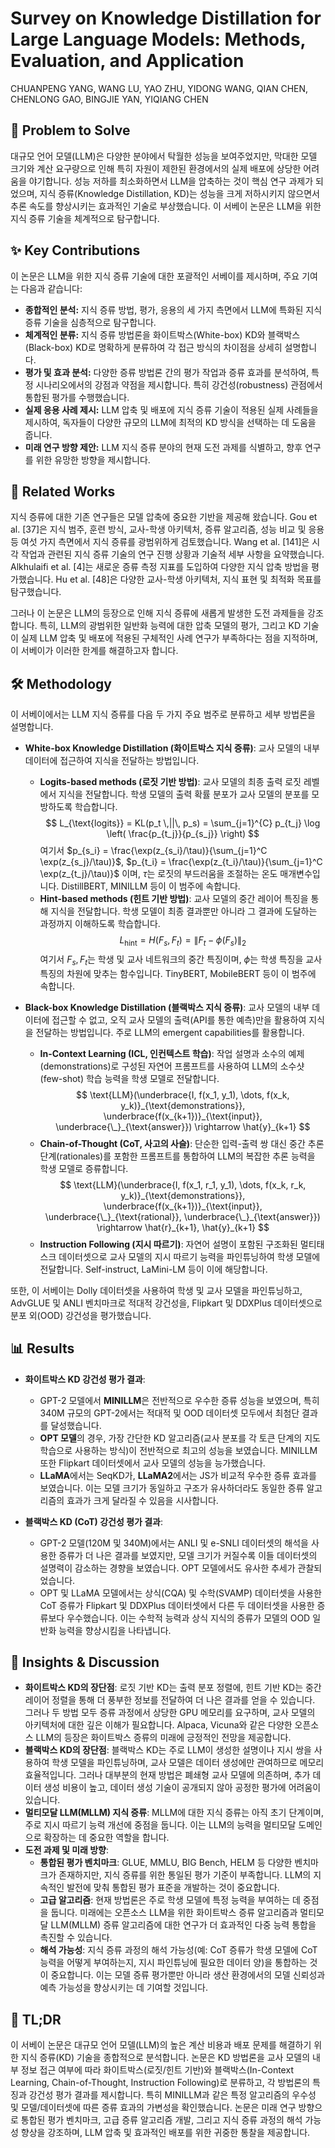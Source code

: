# Survey on Knowledge Distillation for Large Language Models: Methods, Evaluation, and Application
CHUANPENG YANG, WANG LU, YAO ZHU, YIDONG WANG, QIAN CHEN, CHENLONG GAO, BINGJIE YAN, YIQIANG CHEN

## 🧩 Problem to Solve

대규모 언어 모델(LLM)은 다양한 분야에서 탁월한 성능을 보여주었지만, 막대한 모델 크기와 계산 요구량으로 인해 특히 자원이 제한된 환경에서의 실제 배포에 상당한 어려움을 야기합니다. 성능 저하를 최소화하면서 LLM을 압축하는 것이 핵심 연구 과제가 되었으며, 지식 증류(Knowledge Distillation, KD)는 성능을 크게 저하시키지 않으면서 추론 속도를 향상시키는 효과적인 기술로 부상했습니다. 이 서베이 논문은 LLM을 위한 지식 증류 기술을 체계적으로 탐구합니다.

## ✨ Key Contributions

이 논문은 LLM을 위한 지식 증류 기술에 대한 포괄적인 서베이를 제시하며, 주요 기여는 다음과 같습니다:

*   **종합적인 분석:** 지식 증류 방법, 평가, 응용의 세 가지 측면에서 LLM에 특화된 지식 증류 기술을 심층적으로 탐구합니다.
*   **체계적인 분류:** 지식 증류 방법론을 화이트박스(White-box) KD와 블랙박스(Black-box) KD로 명확하게 분류하여 각 접근 방식의 차이점을 상세히 설명합니다.
*   **평가 및 효과 분석:** 다양한 증류 방법론 간의 평가 작업과 증류 효과를 분석하여, 특정 시나리오에서의 강점과 약점을 제시합니다. 특히 강건성(robustness) 관점에서 통합된 평가를 수행했습니다.
*   **실제 응용 사례 제시:** LLM 압축 및 배포에 지식 증류 기술이 적용된 실제 사례들을 제시하여, 독자들이 다양한 규모의 LLM에 최적의 KD 방식을 선택하는 데 도움을 줍니다.
*   **미래 연구 방향 제안:** LLM 지식 증류 분야의 현재 도전 과제를 식별하고, 향후 연구를 위한 유망한 방향을 제시합니다.

## 📎 Related Works

지식 증류에 대한 기존 연구들은 모델 압축에 중요한 기반을 제공해 왔습니다. Gou et al. [37]은 지식 범주, 훈련 방식, 교사-학생 아키텍처, 증류 알고리즘, 성능 비교 및 응용 등 여섯 가지 측면에서 지식 증류를 광범위하게 검토했습니다. Wang et al. [141]은 시각 작업과 관련된 지식 증류 기술의 연구 진행 상황과 기술적 세부 사항을 요약했습니다. Alkhulaifi et al. [4]는 새로운 증류 측정 지표를 도입하여 다양한 지식 압축 방법을 평가했습니다. Hu et al. [48]은 다양한 교사-학생 아키텍처, 지식 표현 및 최적화 목표를 탐구했습니다.

그러나 이 논문은 LLM의 등장으로 인해 지식 증류에 새롭게 발생한 도전 과제들을 강조합니다. 특히, LLM의 광범위한 일반화 능력에 대한 압축 모델의 평가, 그리고 KD 기술이 실제 LLM 압축 및 배포에 적용된 구체적인 사례 연구가 부족하다는 점을 지적하며, 이 서베이가 이러한 한계를 해결하고자 합니다.

## 🛠️ Methodology

이 서베이에서는 LLM 지식 증류를 다음 두 가지 주요 범주로 분류하고 세부 방법론을 설명합니다.

*   **White-box Knowledge Distillation (화이트박스 지식 증류)**:
    교사 모델의 내부 데이터에 접근하여 지식을 전달하는 방법입니다.
    *   **Logits-based methods (로짓 기반 방법)**:
        교사 모델의 최종 출력 로짓 레벨에서 지식을 전달합니다. 학생 모델의 출력 확률 분포가 교사 모델의 분포를 모방하도록 학습합니다.
        $$ L_{\text{logits}} = KL(p_t \,||\, p_s) = \sum_{j=1}^{C} p_{t_j} \log \left( \frac{p_{t_j}}{p_{s_j}} \right) $$
        여기서 $p_{s_i} = \frac{\exp(z_{s_i}/\tau)}{\sum_{j=1}^C \exp(z_{s_j}/\tau)}$, $p_{t_i} = \frac{\exp(z_{t_i}/\tau)}{\sum_{j=1}^C \exp(z_{t_j}/\tau)}$ 이며, $\tau$는 로짓의 부드러움을 조절하는 온도 매개변수입니다. DistillBERT, MINILLM 등이 이 범주에 속합니다.
    *   **Hint-based methods (힌트 기반 방법)**:
        교사 모델의 중간 레이어 특징을 통해 지식을 전달합니다. 학생 모델이 최종 결과뿐만 아니라 그 결과에 도달하는 과정까지 이해하도록 학습합니다.
        $$ L_{\text{hint}} = H(F_s, F_t) = \|F_t - \phi(F_s)\|_2 $$
        여기서 $F_s, F_t$는 학생 및 교사 네트워크의 중간 특징이며, $\phi$는 학생 특징을 교사 특징의 차원에 맞추는 함수입니다. TinyBERT, MobileBERT 등이 이 범주에 속합니다.

*   **Black-box Knowledge Distillation (블랙박스 지식 증류)**:
    교사 모델의 내부 데이터에 접근할 수 없고, 오직 교사 모델의 출력(API를 통한 예측)만을 활용하여 지식을 전달하는 방법입니다. 주로 LLM의 emergent capabilities를 활용합니다.
    *   **In-Context Learning (ICL, 인컨텍스트 학습)**:
        작업 설명과 소수의 예제(demonstrations)로 구성된 자연어 프롬프트를 사용하여 LLM의 소수샷(few-shot) 학습 능력을 학생 모델로 전달합니다.
        $$ \text{LLM}(\underbrace{I, f(x_1, y_1), \dots, f(x_k, y_k)}_{\text{demonstrations}}, \underbrace{f(x_{k+1})}_{\text{input}}, \underbrace{\_}_{\text{answer}}) \rightarrow \hat{y}_{k+1} $$
    *   **Chain-of-Thought (CoT, 사고의 사슬)**:
        단순한 입력-출력 쌍 대신 중간 추론 단계(rationales)를 포함한 프롬프트를 통합하여 LLM의 복잡한 추론 능력을 학생 모델로 증류합니다.
        $$ \text{LLM}(\underbrace{I, f(x_1, r_1, y_1), \dots, f(x_k, r_k, y_k)}_{\text{demonstrations}}, \underbrace{f(x_{k+1})}_{\text{input}}, \underbrace{\_}_{\text{rational}}, \underbrace{\_}_{\text{answer}}) \rightarrow \hat{r}_{k+1}, \hat{y}_{k+1} $$
    *   **Instruction Following (지시 따르기)**:
        자연어 설명이 포함된 구조화된 멀티태스크 데이터셋으로 교사 모델의 지시 따르기 능력을 파인튜닝하여 학생 모델에 전달합니다. Self-instruct, LaMini-LM 등이 이에 해당합니다.

또한, 이 서베이는 Dolly 데이터셋을 사용하여 학생 및 교사 모델을 파인튜닝하고, AdvGLUE 및 ANLI 벤치마크로 적대적 강건성을, Flipkart 및 DDXPlus 데이터셋으로 분포 외(OOD) 강건성을 평가했습니다.

## 📊 Results

*   **화이트박스 KD 강건성 평가 결과**:
    *   GPT-2 모델에서 **MINILLM**은 전반적으로 우수한 증류 성능을 보였으며, 특히 340M 규모의 GPT-2에서는 적대적 및 OOD 데이터셋 모두에서 최첨단 결과를 달성했습니다.
    *   **OPT 모델**의 경우, 가장 간단한 KD 알고리즘(교사 분포를 각 토큰 단계의 지도 학습으로 사용하는 방식)이 전반적으로 최고의 성능을 보였습니다. MINILLM 또한 Flipkart 데이터셋에서 교사 모델의 성능을 능가했습니다.
    *   **LLaMA**에서는 SeqKD가, **LLaMA2**에서는 JS가 비교적 우수한 증류 효과를 보였습니다. 이는 모델 크기가 동일하고 구조가 유사하더라도 동일한 증류 알고리즘의 효과가 크게 달라질 수 있음을 시사합니다.

*   **블랙박스 KD (CoT) 강건성 평가 결과**:
    *   GPT-2 모델(120M 및 340M)에서는 ANLI 및 e-SNLI 데이터셋의 해석을 사용한 증류가 더 나은 결과를 보였지만, 모델 크기가 커질수록 이들 데이터셋의 설명력이 감소하는 경향을 보였습니다. OPT 모델에서도 유사한 추세가 관찰되었습니다.
    *   OPT 및 LLaMA 모델에서는 상식(CQA) 및 수학(SVAMP) 데이터셋을 사용한 CoT 증류가 Flipkart 및 DDXPlus 데이터셋에서 다른 두 데이터셋을 사용한 증류보다 우수했습니다. 이는 수학적 능력과 상식 지식의 증류가 모델의 OOD 일반화 능력을 향상시킴을 나타냅니다.

## 🧠 Insights & Discussion

*   **화이트박스 KD의 장단점**: 로짓 기반 KD는 출력 분포 정렬에, 힌트 기반 KD는 중간 레이어 정렬을 통해 더 풍부한 정보를 전달하여 더 나은 결과를 얻을 수 있습니다. 그러나 두 방법 모두 증류 과정에서 상당한 GPU 메모리를 요구하며, 교사 모델의 아키텍처에 대한 깊은 이해가 필요합니다. Alpaca, Vicuna와 같은 다양한 오픈소스 LLM의 등장은 화이트박스 증류의 미래에 긍정적인 전망을 제공합니다.
*   **블랙박스 KD의 장단점**: 블랙박스 KD는 주로 LLM이 생성한 설명이나 지시 쌍을 사용하여 학생 모델을 파인튜닝하며, 교사 모델은 데이터 생성에만 관여하므로 메모리 효율적입니다. 그러나 대부분의 현재 방법은 폐쇄형 교사 모델에 의존하며, 추가 데이터 생성 비용이 높고, 데이터 생성 기술이 공개되지 않아 공정한 평가에 어려움이 있습니다.
*   **멀티모달 LLM(MLLM) 지식 증류**: MLLM에 대한 지식 증류는 아직 초기 단계이며, 주로 지시 따르기 능력 개선에 중점을 둡니다. 이는 LLM의 능력을 멀티모달 도메인으로 확장하는 데 중요한 역할을 합니다.
*   **도전 과제 및 미래 방향**:
    *   **통합된 평가 벤치마크**: GLUE, MMLU, BIG Bench, HELM 등 다양한 벤치마크가 존재하지만, 지식 증류를 위한 통일된 평가 기준이 부족합니다. LLM의 지속적인 발전에 맞춰 통합된 평가 표준을 개발하는 것이 중요합니다.
    *   **고급 알고리즘**: 현재 방법론은 주로 학생 모델에 특정 능력을 부여하는 데 중점을 둡니다. 미래에는 오픈소스 LLM을 위한 화이트박스 증류 알고리즘과 멀티모달 LLM(MLLM) 증류 알고리즘에 대한 연구가 더 효과적인 다중 능력 통합을 촉진할 수 있습니다.
    *   **해석 가능성**: 지식 증류 과정의 해석 가능성(예: CoT 증류가 학생 모델에 CoT 능력을 어떻게 부여하는지, 지시 파인튜닝에 필요한 데이터 양)을 통합하는 것이 중요합니다. 이는 모델 증류 평가뿐만 아니라 생산 환경에서의 모델 신뢰성과 예측 가능성을 향상시키는 데 기여할 것입니다.

## 📌 TL;DR

이 서베이 논문은 대규모 언어 모델(LLM)의 높은 계산 비용과 배포 문제를 해결하기 위한 지식 증류(KD) 기술을 종합적으로 분석합니다. 논문은 KD 방법론을 교사 모델의 내부 정보 접근 여부에 따라 화이트박스(로짓/힌트 기반)와 블랙박스(In-Context Learning, Chain-of-Thought, Instruction Following)로 분류하고, 각 방법론의 특징과 강건성 평가 결과를 제시합니다. 특히 MINILLM과 같은 특정 알고리즘의 우수성 및 모델/데이터셋에 따른 증류 효과의 가변성을 확인했습니다. 논문은 미래 연구 방향으로 통합된 평가 벤치마크, 고급 증류 알고리즘 개발, 그리고 지식 증류 과정의 해석 가능성 향상을 강조하며, LLM 압축 및 효과적인 배포를 위한 귀중한 통찰을 제공합니다.